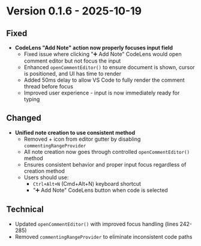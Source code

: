 # Version 0.1.6 - 2025-10-19

## Fixed
- **CodeLens "Add Note" action now properly focuses input field**
  - Fixed issue where clicking "➕ Add Note" CodeLens would open comment editor but not focus the input
  - Enhanced `openCommentEditor()` to ensure document is shown, cursor is positioned, and UI has time to render
  - Added 50ms delay to allow VS Code to fully render the comment thread before focus
  - Improved user experience - input is now immediately ready for typing

## Changed
- **Unified note creation to use consistent method**
  - Removed + icon from editor gutter by disabling `commentingRangeProvider`
  - All note creation now goes through controlled `openCommentEditor()` method
  - Ensures consistent behavior and proper input focus regardless of creation method
  - Users should use:
    - `Ctrl+Alt+N` (Cmd+Alt+N) keyboard shortcut
    - "➕ Add Note" CodeLens button when code is selected

## Technical
- Updated `openCommentEditor()` with improved focus handling (lines 242-285)
- Removed `commentingRangeProvider` to eliminate inconsistent code paths

[0.1.6]: https://github.com/jnahian/code-context-notes/releases/tag/v0.1.6
